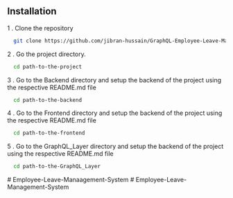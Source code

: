 
## Installation
1 . Clone the repository
```bash
  git clone https://github.com/jibran-hussain/GraphQL-Employee-Leave-Management.git
```

2 . Go the project directory.
```bash
  cd path-to-the-project
```

3 . Go to the Backend directory and setup the backend of the project using the respective README.md file
```bash
  cd path-to-the-backend
```
4 .  Go to the Frontend directory and setup the backend of the project using the respective README.md file
```bash
  cd path-to-the-frontend
```
5 .  Go to the GraphQL_Layer directory and setup the backend of the project using the respective README.md file
```bash
  cd path-to-the-GraphQL_Layer
```



      
#   E m p l o y e e - L e a v e - M a n a a g e m e n t - S y s t e m  
 #   E m p l o y e e - L e a v e - M a n a g e m e n t - S y s t e m  
 